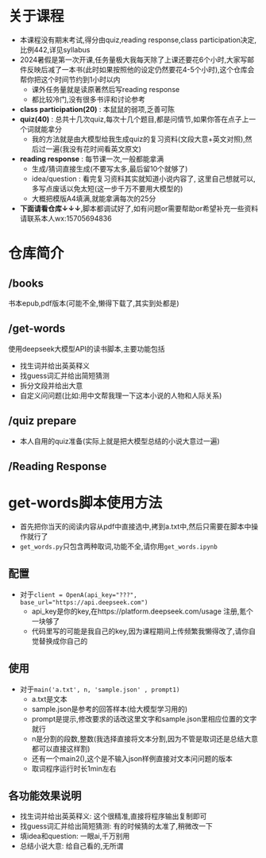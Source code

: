 # 关于课程
- 本课程没有期末考试,得分由quiz,reading response,class participation决定,比例442,详见syllabus
- 2024暑假是第一次开课,任务量极大我每天除了上课还要花6个小时,大家写邮件反映后减了一本书(此时如果按照他的设定仍然要花4-5个小时),这个仓库会帮你把这个时间节约到1小时以内
  - 课外任务量就是读原著然后写reading response
  - 都比较冷门,没有很多书评和讨论参考
- **class participation(20)** : 本鼠鼠的弱项,乏善可陈
- **quiz(40)** : 总共十几次quiz,每次十几个题目,都是问情节,如果你答在点子上一个词就能拿分
  - 我的方法就是由大模型给我生成quiz的复习资料(文段大意+英文对照),然后过一遍(我没有花时间看英文原文)
- **reading response** : 每节课一次,一般都能拿满
  - 生成/猜词直接生成(不要写太多,最后留10个就够了)
  - idea/question : 看完复习资料其实就知道小说内容了, 这里自己想就可以, 多写点废话以免太短(这一步千万不要用大模型的)
  - 大概把模版A4填满,就能拿满每次的25分
- **下面请看仓库↓↓↓**,脚本都调试好了,如有问题or需要帮助or希望补充一些资料请联系本人wx:15705694836
# 仓库简介
## /books 
书本epub,pdf版本(可能不全,懒得下载了,其实到处都是)
## /get-words
使用deepseek大模型API的读书脚本,主要功能包括
- 找生词并给出英英释义
- 找guess词汇并给出简短猜测
- 拆分文段并给出大意
- 自定义问问题(比如:用中文帮我理一下这本小说的人物和人际关系)
## /quiz prepare
- 本人自用的quiz准备(实际上就是把大模型总结的小说大意过一遍)
## /Reading Response
# get-words脚本使用方法
- 首先把你当天的阅读内容从pdf中直接选中,拷到a.txt中,然后只需要在脚本中操作就行了
- ```get_words.py```只包含两种取词,功能不全,请你用```get_words.ipynb```
## 配置
- 对于```client = OpenA(api_key="???", base_url="https://api.deepseek.com")```
  - api_key是你的key,在https://platform.deepseek.com/usage 注册,氪个一块够了
  - 代码里写的可能是我自己的key,因为课程期间上传频繁我懒得改了,请你自觉替换成你自己的
## 使用
- 对于```main('a.txt', n, 'sample.json' , prompt1)```
  - a.txt是文本
  - sample.json是参考的回答样本(给大模型学习用的)
  - prompt是提示,修改要求的话改这里文字和sample.json里相应位置的文字就行
  - n是分割的段数,整数(我选择直接将文本分割,因为不管是取词还是总结大意都可以直接这样割)
  - 还有一个main2(),这个是不输入json样例直接对文本问问题的版本
  - 取词程序运行时长1min左右
## 各功能效果说明
- 找生词并给出英英释义: 这个很精准,直接将程序输出复制即可
- 找guess词汇并给出简短猜测: 有的时候猜的太准了,稍微改一下
- 填idea和question: 一眼ai,千万别用
- 总结小说大意: 给自己看的,无所谓 

